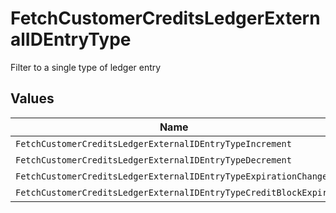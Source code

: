 # FetchCustomerCreditsLedgerExternalIDEntryType

Filter to a single type of ledger entry


## Values

| Name                                                             | Value                                                            |
| ---------------------------------------------------------------- | ---------------------------------------------------------------- |
| `FetchCustomerCreditsLedgerExternalIDEntryTypeIncrement`         | increment                                                        |
| `FetchCustomerCreditsLedgerExternalIDEntryTypeDecrement`         | decrement                                                        |
| `FetchCustomerCreditsLedgerExternalIDEntryTypeExpirationChange`  | expiration_change                                                |
| `FetchCustomerCreditsLedgerExternalIDEntryTypeCreditBlockExpiry` | credit_block_expiry                                              |